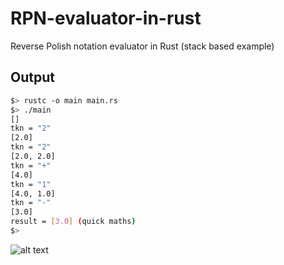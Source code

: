 # RPN-evaluator-in-rust
Reverse Polish notation evaluator in Rust (stack based example)

## Output

```bash
$> rustc -o main main.rs
$> ./main
[]
tkn = "2"
[2.0]
tkn = "2"
[2.0, 2.0]
tkn = "+"
[4.0]
tkn = "1"
[4.0, 1.0]
tkn = "-"
[3.0]
result = [3.0] (quick maths)
$>
```
![alt text](https://c.tenor.com/RrsSuqYr4Q0AAAAC/big-shaq-mans-not-hot.gif)
